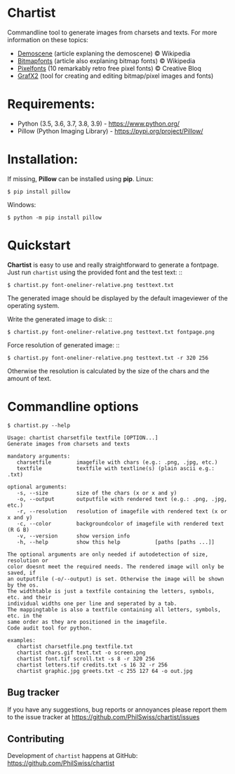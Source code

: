 Chartist
=============

Commandline tool to generate images from charsets and texts. For more information on these topics:

* [Demoscene](https://en.wikipedia.org/wiki/Demoscene) (article explaning the demoscene) © Wikipedia
* [Bitmapfonts](https://en.wikipedia.org/wiki/Computer_font) (article also explaning bitmap fonts) © Wikipedia
* [Pixelfonts](https://www.creativebloq.com/features/10-remarkably-retro-free-pixel-fonts) (10 remarkably retro free pixel fonts) © Creative Bloq
* [GrafX2](http://grafx2.chez.com) (tool for creating and editing bitmap/pixel images and fonts)


Requirements:
=============

- Python (3.5, 3.6, 3.7, 3.8, 3.9) - https://www.python.org/
- Pillow (Python Imaging Library) - https://pypi.org/project/Pillow/


Installation:
=============
If missing, **Pillow** can be installed using **pip**.
Linux: 

    $ pip install pillow
Windows:

    $ python -m pip install pillow


Quickstart
==========

**Chartist** is easy to use and really straightforward to generate a fontpage.
Just run `chartist` using the provided font and the test text: ::

    $ chartist.py font-oneliner-relative.png testtext.txt

The generated image should be displayed by the default imageviewer of the operating system.

Write the generated image to disk: ::

    $ chartist.py font-oneliner-relative.png testtext.txt fontpage.png

Force resolution of generated image:  ::

    $ chartist.py font-oneliner-relative.png testtext.txt -r 320 256

Otherwise the resolution is calculated by the size of the chars and the amount of text.


Commandline options
=============================

    $ chartist.py --help

    Usage: chartist charsetfile textfile [OPTION...]
    Generate images from charsets and texts
    
    mandatory arguments:
       charsetfile        imagefile with chars (e.g.: .png, .jpg, etc.)
       textfile           textfile with textline(s) (plain ascii e.g.: .txt)

    optional arguments:
       -s, --size         size of the chars (x or x and y)
       -o, --output       outputfile with rendered text (e.g.: .png, .jpg, etc.)
       -r, --resolution   resolution of imagefile with rendered text (x or x and y)
       -c, --color        backgroundcolor of imagefile with rendered text (R G B)
       -v, --version      show version info
       -h, --help         show this help           [paths [paths ...]]

    The optional arguments are only needed if autodetection of size, resolution or
    color doesnt meet the required needs. The rendered image will only be saved, if
    an outputfile (-o/--output) is set. Otherwise the image will be shown by the os.
    The widthtable is just a textfile containing the letters, symbols, etc. and their
    individual widths one per line and seperated by a tab.
    The mappingtable is also a textfile containing all letters, symbols, etc. in the
    same order as they are positioned in the imagefile.
    Code audit tool for python.

    examples:
       chartist charsetfile.png textfile.txt
       chartist chars.gif text.txt -o screen.png
       chartist font.tif scroll.txt -s 8 -r 320 256
       chartist letters.tif credits.txt -s 16 32 -r 256
       chartist graphic.jpg greets.txt -c 255 127 64 -o out.jpg


Bug tracker
-----------

If you have any suggestions, bug reports or annoyances please report them to the issue tracker at https://github.com/PhilSwiss/chartist/issues


Contributing
------------

Development of `chartist` happens at GitHub: https://github.com/PhilSwiss/chartist
